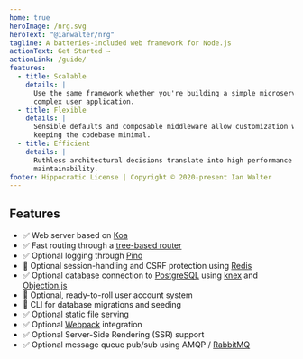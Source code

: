 ```yaml
---
home: true
heroImage: /nrg.svg
heroText: "@ianwalter/nrg"
tagline: A batteries-included web framework for Node.js
actionText: Get Started →
actionLink: /guide/
features:
  - title: Scalable
    details: |
      Use the same framework whether you're building a simple microservice or a
      complex user application.
  - title: Flexible
    details: |
      Sensible defaults and composable middleware allow customization while
      keeping the codebase minimal.
  - title: Efficient
    details: |
      Ruthless architectural decisions translate into high performance and
      maintainability.
footer: Hippocratic License | Copyright © 2020-present Ian Walter
---
```


## Features

- ✅ Web server based on [Koa][koaUrl]
- ✅ Fast routing through a [tree-based router][nrgRouterUrl]
- ✅ Optional logging through [Pino][pinoUrl]
- 🚧 Optional session-handling and CSRF protection using [Redis][redisUrl]
- ✅ Optional database connection to [PostgreSQL][postgresUrl] using
     [knex][knexUrl] and [Objection.js][objectionUrl]
- 🚧 Optional, ready-to-roll user account system
- 🚧 CLI for database migrations and seeding
- ✅ Optional static file serving
- ✅ Optional [Webpack][webpackUrl] integration
- ✅ Optional Server-Side Rendering (SSR) support
- ✅ Optional message queue pub/sub using AMQP / [RabbitMQ][rabbitmqUrl]

[npmImage]: https://img.shields.io/npm/v/@ianwalter/nrg.svg
[npmUrl]: https://www.npmjs.com/package/@ianwalter/nrg
[ciImage]: https://github.com/ianwalter/nrg/workflows/CI/badge.svg
[ciUrl]: https://github.com/ianwalter/nrg/actions
[koaUrl]: https://koajs.com/
[nrgRouterUrl]: https://github.com/ianwalter/nrg-router
[pinoUrl]: http://getpino.io/#/
[redisUrl]: https://redis.io/
[postgresUrl]: https://www.postgresql.org/
[knexUrl]: https://knexjs.org/
[objectionUrl]: https://vincit.github.io/objection.js/
[webpackUrl]: https://webpack.js.org/
[rabbitmqUrl]: https://www.rabbitmq.com/
[licenseUrl]: https://github.com/ianwalter/nrg/blob/master/LICENSE
